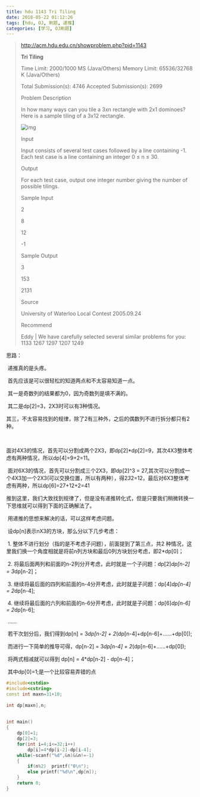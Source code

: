 ```yaml
---
title: hdu 1143 Tri Tiling
date: 2018-05-22 01:12:26
tags: [hdu, OJ, 刷题, 递推]
categories: [学习, OJ刷题]
---
```




> http://acm.hdu.edu.cn/showproblem.php?pid=1143
>
> **Tri Tiling**
>
> Time Limit: 2000/1000 MS (Java/Others)    Memory Limit: 65536/32768 K (Java/Others)
>
> Total Submission(s): 4746    Accepted Submission(s): 2699
>
> Problem Description
>
> In how many ways can you tile a 3xn rectangle with 2x1 dominoes? Here is a sample tiling of a 3x12 rectangle.
>
>  ![img](http://acm.hdu.edu.cn/data/images/1143-1.jpg)
>
> 
>
> Input
>
> Input consists of several test cases followed by a line containing -1. Each test case is a line containing an integer 0 ≤ n ≤ 30. 
>
>  
>
> Output
>
> For each test case, output one integer number giving the number of possible tilings. 
>
>  
>
> Sample Input
>
> 2
>
> 8
>
> 12
>
> -1
>
>  
>
> Sample Output
>
> 3
>
> 153
>
> 2131
>
>  
>
> Source
>
> University of Waterloo Local Contest 2005.09.24
>
>  
>
> Recommend
>
> Eddy   |   We have carefully selected several similar problems for you:  1133 1267 1297 1207 1249 



<!--more-->

思路：

​    递推真的是头疼。

​    首先应该是可以很轻松的知道两点和不太容易知道一点。

​        其一是奇数列的结果都为0，因为奇数列是填不满的。

​        其二是dp[2]=3，2X3时可以有3种情况。

​        其三，不太容易找到的规律，除了2有三种外，之后的偶数列不进行拆分都只有2种。

​    

​        面对4X3的情况，首先可以分割成两个2X3，即dp[2]*dp[2]=9，其次4X3整体考虑有两种情况，所以dp[4]=9+2=11。

​        面对6X3的情况，首先可以分割成三个2X3，即dp[2]^3 = 27,其次可以分割成一个4X3加一个2X3(可以交换位置，所以有两种），得2*3*2=12，最后对6X3整体考虑有两种，所以dp[6]=27+12+2=41

​    推到这里，我们大致找到规律了，但是没有递推转化式，但是只要我们稍微转换一下思维就可以得到下面的正确解法了。



​        用递推的思想来解决的话，可以这样考虑问题。

​        设dp[n]表示nX3的方块，那么分以下几步考虑：

​        1.  整体不进行划分（指的是不考虑子问题），前面提到了第三点，共2 种情况，这里我们换一个角度相就是将前n列方块和最后0列方块划分考虑，即2*dp[0]；

​        2.  将最后面两列和前面的n-2列分开考虑，此时就是一个子问题：dp[2]*dp[n-2] = 3*dp[n-2]；

​        3.  继续将最后面的四列和前面的n-4分开考虑，此时就是子问题：dp[4]*dp[n-4] = 2*dp[n-4];

​        4.  继续将最后面的六列和前面的n-6分开考虑，此时就是子问题：dp[6]*dp[n-6] = 2*dp[n-6];

​        	……

​        若干次划分后，我们得到dp[n] = 3*dp[n-2] + 2*(dp[n-4]+dp[n-6]+……+dp[0]);

​        而进行一下简单的推导可得，dp[n-2] = 3*dp[n-4] + 2*(dp[n-6]+……+dp[0]);

​        将两式相减就可以得到 dp[n] = 4*dp[n-2] - dp[n-4]；

​        其中dp[0]=1;是一个比较容易弄错的点





```c++
#include<cstdio>  
#include<cstring>  
const int maxn=31+10;  
  
int dp[maxn],n;  
  
  
int main()  
{  
    dp[0]=1;  
    dp[2]=3;  
    for(int i=4;i<=32;i++)  
        dp[i]=4*dp[i-2]-dp[i-4];  
    while(~scanf("%d",&n)&&n!=-1)  
    {  
        if(n%2)  printf("0\n");  
        else printf("%d\n",dp[n]);  
    }  
    return 0;  
}  
```

